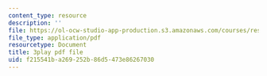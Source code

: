 ```yaml
---
content_type: resource
description: ''
file: https://ol-ocw-studio-app-production.s3.amazonaws.com/courses/res-18-009-learn-differential-equations-up-close-with-gilbert-strang-and-cleve-moler-fall-2015/f215541ba269252b86d5473e86267030_vA9dfINW4Rg.pdf
file_type: application/pdf
resourcetype: Document
title: 3play pdf file
uid: f215541b-a269-252b-86d5-473e86267030
---
```

